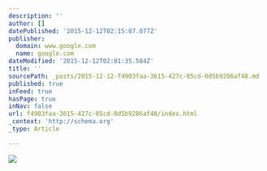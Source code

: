 ```yaml
---
description: ''
author: []
datePublished: '2015-12-12T02:15:07.077Z'
publisher:
  domain: www.google.com
  name: google.com
dateModified: '2015-12-12T02:01:35.584Z'
title: ''
sourcePath: _posts/2015-12-12-f4903faa-3615-427c-85cd-0d5b9286af48.md
published: true
inFeed: true
hasPage: true
inNav: false
url: f4903faa-3615-427c-85cd-0d5b9286af48/index.html
_context: 'http://schema.org'
_type: Article

---
```

![](https://i.ytimg.com/vi/IlnlkMbukmA/maxresdefault.jpg)